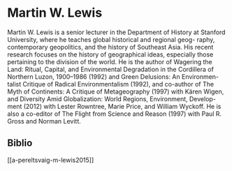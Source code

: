 # Martin W. Lewis
Martin W. Lewis is a senior lecturer in the Department of History at Stanford University, where he teaches global historical and regional geog- raphy, contemporary geopolitics, and the history of Southeast Asia. His recent research focuses on the history of geographical ideas, especially those pertaining to the division of the world. He is the author of Wagering the Land: Ritual, Capital, and Environmental Degradation in the Cordillera of Northern Luzon, 1900–1986 (1992) and Green Delusions: An Environmen- talist Critique of Radical Environmentalism (1992), and co-author of The Myth of Continents: A Critique of Metageography (1997) with Kären Wigen, and Diversity Amid Globalization: World Regions, Environment, Develop- ment (2012) with Lester Rowntree, Marie Price, and William Wyckoff. He is also a co-editor of The Flight from Science and Reason (1997) with Paul R. Gross and Norman Levitt.
## Biblio
[[a-pereltsvaig-m-lewis2015]]